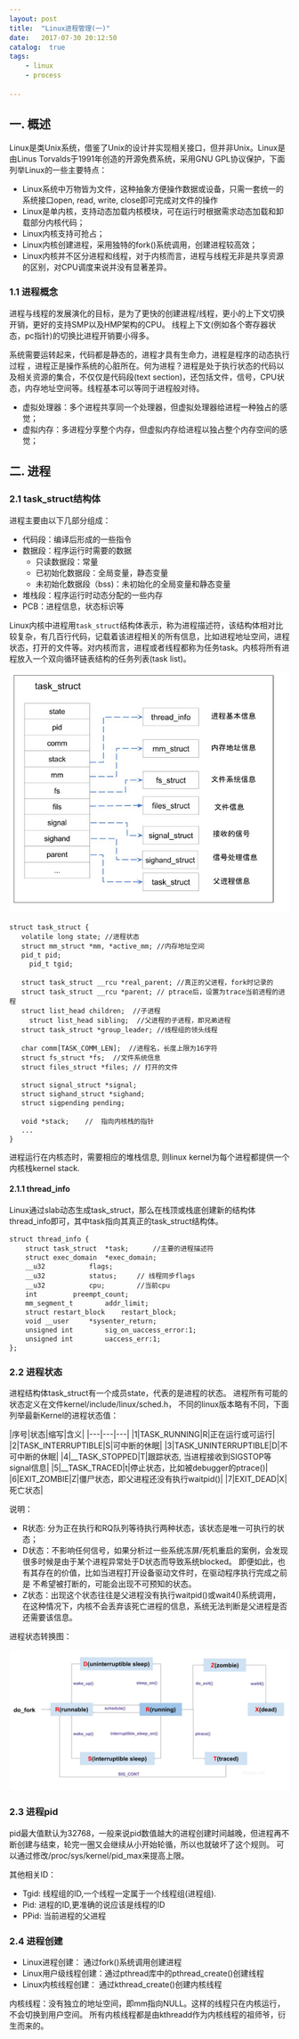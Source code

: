 ```yaml
---
layout: post
title:  "Linux进程管理(一)"
date:   2017-07-30 20:12:50
catalog:  true
tags:
    - linux
    - process

---
```


## 一. 概述

Linux是类Unix系统，借鉴了Unix的设计并实现相关接口，但并非Unix。Linux是由Linus Torvalds于1991年创造的开源免费系统，采用GNU GPL协议保护，下面列举Linux的一些主要特点：

- Linux系统中万物皆为文件，这种抽象方便操作数据或设备，只需一套统一的系统接口open, read, write, close即可完成对文件的操作
- Linux是单内核，支持动态加载内核模块，可在运行时根据需求动态加载和卸载部分内核代码；
- Linux内核支持可抢占；
- Linux内核创建进程，采用独特的fork()系统调用，创建进程较高效；
- Linux内核并不区分进程和线程，对于内核而言，进程与线程无非是共享资源的区别，对CPU调度来说并没有显著差异。

### 1.1 进程概念

进程与线程的发展演化的目标，是为了更快的创建进程/线程，更小的上下文切换开销，更好的支持SMP以及HMP架构的CPU。
线程上下文(例如各个寄存器状态，pc指针)的切换比进程开销要小得多。

系统需要运转起来，代码都是静态的，进程才具有生命力，进程是程序的动态执行过程
，进程正是操作系统的心脏所在。何为进程？进程是处于执行状态的代码以及相关资源的集合，不仅仅是代码段(text section)，还包括文件，信号，CPU状态，内存地址空间等。线程基本可以等同于进程般对待。

- 虚拟处理器：多个进程共享同一个处理器，但虚拟处理器给进程一种独占的感觉；
- 虚拟内存：多进程分享整个内存，但虚拟内存给进程以独占整个内存空间的感觉；

## 二. 进程

### 2.1 task_struct结构体

进程主要由以下几部分组成：

- 代码段：编译后形成的一些指令
- 数据段：程序运行时需要的数据
  - 只读数据段：常量
  - 已初始化数据段：全局变量，静态变量
  - 未初始化数据段（bss)：未初始化的全局变量和静态变量
- 堆栈段：程序运行时动态分配的一些内存
- PCB：进程信息，状态标识等

Linux内核中进程用`task_struct`结构体表示，称为进程描述符，该结构体相对比较复杂，有几百行代码，记载着该进程相关的所有信息，比如进程地址空间，进程状态，打开的文件等。对内核而言，进程或者线程都称为任务task。内核将所有进程放入一个双向循环链表结构的任务列表(task list)。

![task_struct](/images/linux/process/task_struct.jpg)

    struct task_struct {
       volatile long state; //进程状态
       struct mm_struct *mm, *active_mm; //内存地址空间
       pid_t pid;
	     pid_t tgid;

       struct task_struct __rcu *real_parent; //真正的父进程，fork时记录的
       struct task_struct __rcu *parent; // ptrace后，设置为trace当前进程的进程
       struct list_head children;  //子进程
	     struct list_head sibling;	//父进程的子进程，即兄弟进程
       struct task_struct *group_leader; //线程组的领头线程

       char comm[TASK_COMM_LEN];  //进程名，长度上限为16字符
       struct fs_struct *fs;  //文件系统信息
       struct files_struct *files; // 打开的文件

       struct signal_struct *signal;
       struct sighand_struct *sighand;
       struct sigpending pending;
       
       void *stack;    //  指向内核栈的指针
       ...
    }    
    
进程运行在内核态时，需要相应的堆栈信息, 则linux kernel为每个进程都提供一个内核栈kernel stack.

#### 2.1.1 thread_info

Linux通过slab动态生成task_struct，那么在栈顶或栈底创建新的结构体thread_info即可，其中task指向其真正的task_struct结构体。

    struct thread_info {
    	struct task_struct	*task;		//主要的进程描述符
    	struct exec_domain	*exec_domain;
    	__u32			flags;		
    	__u32			status;		// 线程同步flags
    	__u32			cpu;		//当前cpu
    	int			preempt_count;
    	mm_segment_t		addr_limit;
    	struct restart_block    restart_block;
    	void __user		*sysenter_return;
    	unsigned int		sig_on_uaccess_error:1;
    	unsigned int		uaccess_err:1;
    };

    
### 2.2 进程状态

进程结构体task_struct有一个成员state，代表的是进程的状态。
进程所有可能的状态定义在文件kernel/include/linux/sched.h，
不同的linux版本略有不同，下面列举最新Kernel的进程状态值：


|序号|状态|缩写|含义|
|---|---|---|
|1|TASK_RUNNING|R|正在运行或可运行|
|2|TASK_INTERRUPTIBLE|S|可中断的休眠|
|3|TASK_UNINTERRUPTIBLE|D|不可中断的休眠|
|4|__TASK_STOPPED|T|跟踪状态, 当进程接收到SIGSTOP等signal信息|
|5|__TASK_TRACED|t|停止状态，比如被debugger的ptrace()|
|6|EXIT_ZOMBIE|Z|僵尸状态，即父进程还没有执行waitpid()|
|7|EXIT_DEAD|X|死亡状态|

说明：

- R状态: 分为正在执行和RQ队列等待执行两种状态，该状态是唯一可执行的状态；
- D状态：不影响任何信号，如果分析过一些系统冻屏/死机重启的案例，会发现很多时候是由于某个进程异常处于D状态而导致系统blocked。
即便如此，也有其存在的价值，比如当进程打开设备驱动文件时，在驱动程序执行完成之前是
不希望被打断的，可能会出现不可预知的状态。
- Z状态：出现这个状态往往是父进程没有执行waitpid()或wait4()系统调用，
在这种情况下，内核不会丢弃该死亡进程的信息，系统无法判断是父进程是否还需要该信息。

进程状态转换图：

![process_schedule](/images/linux/process/process_schedule.jpg)

### 2.3 进程pid

pid最大值默认为32768，一般来说pid数值越大的进程创建时间越晚，但进程再不断创建与结束，轮完一圈又会继续从小开始轮循，所以也就破坏了这个规则。
可以通过修改/proc/sys/kernel/pid_max来提高上限。

其他相关ID：

- Tgid: 线程组的ID,一个线程一定属于一个线程组(进程组).
- Pid: 进程的ID,更准确的说应该是线程的ID
- PPid: 当前进程的父进程


###  2.4 进程创建

- Linux进程创建： 通过fork()系统调用创建进程
- Linux用户级线程创建：通过pthread库中的pthread_create()创建线程
- Linux内核线程创建： 通过kthread_create()创建内核线程

内核线程：没有独立的地址空间，即mm指向NULL。这样的线程只在内核运行，不会切换到用户空间。
所有内核线程都是由kthreadd作为内核线程的祖师爷，衍生而来的。
